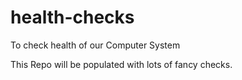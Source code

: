 # health-checks
To check health of our Computer System

This Repo will be populated with lots of fancy checks.
